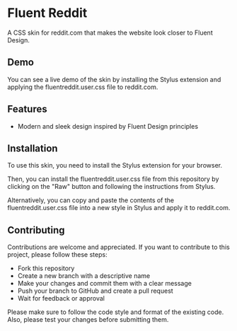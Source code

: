 # Fluent Reddit

A CSS skin for reddit.com that makes the website look closer to Fluent Design.

## Demo

You can see a live demo of the skin by installing the Stylus extension and applying the fluentreddit.user.css file to reddit.com.

## Features

- Modern and sleek design inspired by Fluent Design principles

## Installation

To use this skin, you need to install the Stylus extension for your browser.

Then, you can install the fluentreddit.user.css file from this repository by clicking on the "Raw" button and following the instructions from Stylus.

Alternatively, you can copy and paste the contents of the fluentreddit.user.css file into a new style in Stylus and apply it to reddit.com.

## Contributing

Contributions are welcome and appreciated. If you want to contribute to this project, please follow these steps:

- Fork this repository
- Create a new branch with a descriptive name
- Make your changes and commit them with a clear message
- Push your branch to GitHub and create a pull request
- Wait for feedback or approval

Please make sure to follow the code style and format of the existing code. Also, please test your changes before submitting them.
